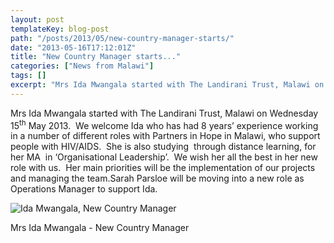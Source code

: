```yaml
---
layout: post
templateKey: blog-post
path: "/posts/2013/05/new-country-manager-starts/"
date: "2013-05-16T17:12:01Z"
title: "New Country Manager starts..."
categories: ["News from Malawi"]
tags: []
excerpt: "Mrs Ida Mwangala started with The Landirani Trust, Malawi on Wednesday 15<sup>th</sup> May 2013.  W..."
---
```


Mrs Ida Mwangala started with The Landirani Trust, Malawi on Wednesday 15<sup>th</sup> May 2013.  We welcome Ida who has had 8 years’ experience working in a number of different roles with Partners in Hope in Malawi, who support people with HIV/AIDS.  She is also studying  through distance learning, for her MA  in ‘Organisational Leadership’.  We wish her all the best in her new role with us.  Her main priorities will be the implementation of our projects and managing the team.Sarah Parsloe will be moving into a new role as Operations Manager to support Ida.

![Ida Mwangala, New Country Manager ](http://www.africanvision.org.uk/africa-vision-news/wp-content/uploads/2013/05/Country-Manager-300x199.jpg)

Mrs Ida Mwangala - New Country Manager